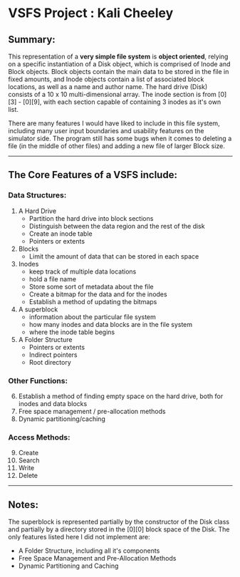 # VSFS Project : Kali Cheeley

## Summary: 
This representation of a **very simple file system** is **object oriented**, 
relying on a specific instantiation of a Disk object, 
which is comprised of Inode and Block objects. 
Block objects contain the main data to be stored in the file in fixed amounts, 
and Inode objects contain a list of associated block locations,
as well as a name and author name. The hard drive (Disk) consists of a 10 x 10 multi-dimensional
array. The inode section is from [0][3] - [0][9], with each section
capable of containing 3 inodes as it's own list. 

There are many features I would have liked to include in this file system, 
including many user input boundaries and usability features on the simulator side.
The program still has some bugs when it comes to deleting a file (in the middle of other files)
and adding a new file of larger Block size.

------

## The Core Features of a VSFS include:

### Data Structures:
1. A Hard Drive 
   - Partition the hard drive into block sections 
   - Distinguish between the data region and the rest of the disk 
   - Create an inode table 
   - Pointers or extents
2. Blocks
   - Limit the amount of data that can be stored in each space
3. Inodes 
   - keep track of multiple data locations 
   - hold a file name 
   - Store some sort of metadata about the file  
   - Create a bitmap for the data and for the inodes 
   - Establish a method of updating the bitmaps 
4. A superblock
   - information about the particular file system 
   - how many inodes and data blocks are in the file system 
   - where the inode table begins
5. A Folder Structure 
   - Pointers or extents 
   - Indirect pointers 
   - Root directory

### Other Functions: 
6. Establish a method of finding empty space on the hard drive, both for inodes and data blocks
7. Free space management / pre-allocation methods
8. Dynamic partitioning/caching

### Access Methods:
9. Create
10. Search
11. Write
12. Delete

------
## Notes: 
The superblock is represented partially by the constructor of the Disk class and partially by a directory stored in the [0][0]
block space of the Disk. The only features listed here I did not implement are:
- A Folder Structure, including all it's components
- Free Space Management and Pre-Allocation Methods
- Dynamic Partitioning and Caching